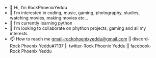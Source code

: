 - 👋 Hi, I’m RockPhoenixYeddu
- 👀 I’m interested in coding, music, gaming, photography, studies, watching movies, making movies etc...
- 🌱 I’m currently learning python
- 💞️ I’m looking to collaborate on phython projects, gaming and all my interests
- 📫 How to reach me gmail-rockphoenixyeddu@gmail.com ||
                   discord-Rock Phoenix Yeddu#7137 ||
                   twitter-Rock Phoenix Yeddu ||
                  facebook-Rock Phoenix Yeddu 
<!---
RockPhoenixYeddu/RockPhoenixYeddu is a ✨ special ✨ repository because its `README.md` (this file) appears on your GitHub profile.
You can click the Preview link to take a look at your changes.
--->
